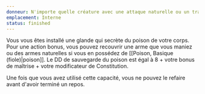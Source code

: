```yaml
---
donneur: N'importe quelle créature avec une attaque naturelle ou un trait qui inflige des dégâts de poison ou rend une créature empoisonnée
emplacement: Interne
status: finished
---
```

Vous vous êtes installé une glande qui secrète du poison de votre corps. Pour une action bonus, vous pouvez recouvrir une arme que vous maniez ou des armes naturelles si vous en possédez de [[Poison, Basique (fiole)|poison]]. Le DD de sauvegarde du poison est égal à 8 + votre bonus de maîtrise + votre modificateur de Constitution. 

Une fois que vous avez utilisé cette capacité, vous ne pouvez le refaire avant d'avoir terminé un repos.